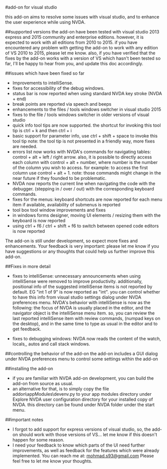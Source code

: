 #add-on for visual studio

this add-on aims to resolve some issues with visual studio, and to enhance the user experience while using NVDA.

##supported versions
the add-on have been tested with visual studio 2013 express and 2015 community and enterprise editions. however, it is expected to work with all editions from 2010 to 2015.
if you have encountered any problem with getting the add-on to work with any edition of VS 2010 to 2015, please let me know. 
also, if you have verified that the fixes by the add-on works with a version of VS which hasn't been tested so far, I'll be happy to hear from you, and update this doc accordingly.

##issues which have been fixed so far
*	Improvements to intelliSense.
*	fixes for accessibility of the debug windows.
*	status bar is now reported when using  standard NVDA key stroke (NVDA + end)
*	break points are reported via speech and beeps
*	enhancements to the files / tools windows switcher in visual studio 2015
*	fixes to the file / tools windows switcher  in older versions of visual studio
*	quick info tool tips are now supported. the shortcut for invoking this tool tip is ctrl + k and then ctrl + i
*	basic support for parameter info, use ctrl + shift + space to invoke this tool tip
note: the tool tip is not presented in a  friendly way, more fixes are needed.
*	errors list now works with NVDA's commands for navigating tables: control + alt + left / right arrow. also, it is possible to directly access each column with control + alt + number, where number is the number of the column you wish to access. for example: to access the first column use control + alt + 1.
note: those commands might change in the near future if they founded to be problematic.
*	NVDA now reports the current line when navigating the code with the debugger. (stepping in / over / out) with the corresponding keyboard commands.
*	fixes for the menus: keyboard shortcuts are now reported for each menu item if available, availability of submenus is reported
*	tool box tool window improvements and fixes
*	in windows forms designer, moving UI elements / resizing them with the keyboard is now reported
*	using ctrl + f6 / ctrl + shift + f6 to switch between opened code editors is now reported

The add-on is still under development, so expect more fixes and enhancements.
Your feedback is very important: please let me know if you have suggestions or any thoughts that could help us further improve this add-on.

##Fixes in more detail

*	fixes to intelliSense: unnecessary announcements when using intelliSense were removed to improve productivity. 
additionally, positional info of the suggested intelliSense items is not reported by default. EG "int 1 of 9" is now reported as "int". you can control whether to have this info from visual studio settings dialog under NVDA preferences menu.
NVDA's behavior with intelliSense is now as the following:
the focus of NVDA is usually placed in the editor, and the navigator object is the intelliSense menu item. so, you can review the last reported intelliSense item with review commands, (numpad keys on the desktop), and in the same time to type as usual in the editor and to get feedback.

*	fixes to debugging windows: NVDA now reads the content of the watch, locals,, autos and call stack windows.

##controlling the behavior of the add-on
the add-on includes a GUI dialog under NVDA preferences menu to control some settings within the add-on

##installing the add-on
*	if you are familiar with NVDA add-on development, you can build the add-on from source as usual.
*	an alternative for that, is to simply copy the file addon\\appModules\\devenv.py to your app modules directory under Explore NVDA user configuration directory for your installed copy of NVDA. this directory can be found under NVDA folder under the start menu.

##important notes

*	I forgot to add support for express versions of visual studio, so, the add-on should work with those versions of VS... let me know if this doesn't happen for some reason.
*	I need your feedback to know which parts of the UI need further improvements, as well as feedback for the features which were already implemented.
You can reach me at: 
mohmad.s93@gmail.com
Please feel free to let me know your thoughts.
